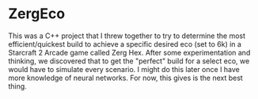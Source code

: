 # ZergEco
This was a C++ project that I threw together to try to determine the most efficient/quickest build to achieve a specific desired eco (set to 6k) in a Starcraft 2 Arcade game called Zerg Hex. After some experimentation and thinking, we discovered that to get the "perfect" build for a select eco, we would have to simulate every scenario. I might do this later once I have more knowledge of neural networks. For now, this gives is the next best thing.
